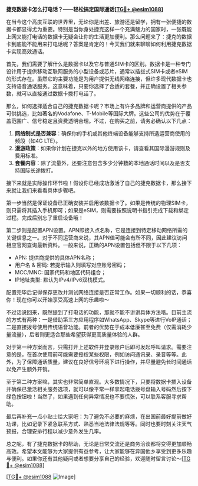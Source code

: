 **捷克数据卡怎么打电话？——轻松搞定国际通话[[TG💪+ @esim1088](https://t.me/s/esim1088)]**

在当今这个高度互联的世界里，无论你是出差、旅游还是留学，拥有一张便捷的数据卡都显得尤为重要。特别是当你身处捷克这样一个充满魅力的国家时，一张既能上网又能打电话的数据卡无疑会让你的生活更加便利。那么问题来了：捷克的数据卡到底能不能用来打电话呢？答案是肯定的！今天我们就来聊聊如何利用捷克数据卡实现高效通话。

首先，我们需要了解什么是数据卡以及它与普通SIM卡的区别。数据卡是一种专门设计用于提供移动互联网服务的小型设备或芯片，通常以插拔式SIM卡或者eSIM的形式存在。虽然它的主要功能是为用户提供无线网络连接，但许多现代数据卡也支持语音通话服务。这意味着，只要你选择了合适的套餐，并正确设置了相关参数，就可以直接通过数据卡拨打电话了。

那么，如何选择适合自己的捷克数据卡呢？市场上有许多品牌和运营商提供的产品可供挑选，比如著名的Vodafone、T-Mobile等国际大牌。这些公司的优势在于覆盖范围广、信号稳定且资费透明合理。不过，在购买之前，请务必确认以下几点：

1. **网络制式是否兼容**：确保你的手机或其他终端设备能够支持所选运营商使用的频段（如4G LTE）。
2. **漫游政策**：如果你计划在捷克以外的地方使用该卡，请查看其国际漫游规则及费用标准。
3. **套餐内容**：除了流量外，还要注意包含多少分钟数的本地通话时间以及是否支持国际长途拨打。

接下来就是实际操作环节啦！假设你已经成功激活了自己的捷克数据卡，那么接下来就让我们来看看具体步骤吧。

第一步当然是保证设备已正确安装并启用该数据卡了。如果是传统的物理SIM卡，则只需将其插入手机即可；如果是eSIM，则需要按照说明书指引完成下载和绑定过程。完成后别忘了重启设备哦！

第二步则是配置APN设置。APN即接入点名称，它是连接到特定移动网络所需的关键信息之一。对于不同运营商来说，其APN值可能会有所不同，因此建议访问相应官网查询最新资料。一般来说，正确的APN设置包括但不限于以下几项：
- APN: 提供商提供的具体APN名称；
- 用户名 & 密码: 若提示输入则填写对应账号密码；
- MCC/MNC: 国家代码和地区代码组合；
- IP地址类型: 默认为IPv4/IPv6双栈模式。

配置完毕后记得保存更改并测试网络连接是否正常工作。如果一切顺利的话，恭喜你！现在你可以开始享受高速上网的乐趣啦～

不过话说回来，既然提到了打电话的功能，那就不能不讲讲具体方法咯。目前主流的方式有两种：一是借助第三方应用程序如WhatsApp、Skype等进行VoIP通话；二是直接拨号使用传统语音功能。前者的优势在于成本低廉甚至免费（仅需消耗少量流量），后者则更适合那些希望获得更高质量体验的人群。

对于第一种方案而言，只需打开上述软件并登录账户后即可发起呼叫请求。需要注意的是，在首次使用前可能需要授权某些权限，例如访问通讯录、录音等等。此外，为了保障通话质量，建议在良好信号环境下进行操作，并尽量避免长时间通话以免产生额外开销。

至于第二种方案嘛，其实也非常简单直观。大多数情况下，只要将数据卡插入设备并确保已激活相关服务选项，就可以像平常一样拿起电话拨号盘输入号码然后按下绿色按钮啦！当然了，如果遇到任何异常情况也不要慌张，可以联系客服寻求帮助。

最后再补充一点小贴士给大家吧：为了避免不必要的麻烦，在出国前最好提前做好功课，比如记录下紧急联系方式、熟悉当地法律法规等等。同时也要时刻关注天气预报，合理安排行程以减少意外发生几率。

总之呢，有了捷克数据卡的帮助，无论是日常交流还是商务洽谈都将变得更加顺畅高效。希望本文能够为大家提供有益参考，让大家能够在异国他乡享受到更多乐趣与便利。如果你还有其他疑问或者想要分享自己的经验，欢迎随时留言讨论～[[TG💪+ @esim1088](https://t.me/s/esim1088)]

[[TG💪+ @esim1088](https://t.me/s/esim1088) ![Image](https://i.postimg.cc/4NQfJmqS/Snipaste-2025-05-13-00-14-12.png)]